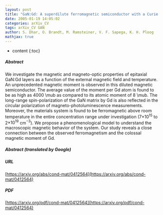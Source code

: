 ```yaml
---
layout: post
title: "GaN:Gd: A superdilute ferromagnetic semiconductor with a Curie temperature above 300 K"
date: 2005-01-19 14:05:02
categories: arXiv_CV
tags: arXiv_CV GAN
author: S. Dhar, O. Brandt, M. Ramsteiner, V. F. Sapega, K. H. Ploog
mathjax: true
---
```


* content
{:toc}

##### Abstract
We investigate the magnetic and magneto-optic properties of epitaxial GaN:Gd layers as a function of the external magnetic field and temperature. An unprecedented magnetic moment is observed in this diluted magnetic semiconductor. The average value of the moment per Gd atom is found to be as high as 4000 \mub as compared to its atomic moment of 8 \mub. The long-range spin-polarization of the GaN matrix by Gd is also reflected in the circular polarization of magneto-photoluminescence measurements. Moreover, the materials system is found to be ferromagnetic above room temperature in the entire concentration range under investigation (7$\times10^{15}$ to 2$\times10^{19}$ cm$^{-3}$). We propose a phenomenological model to understand the macroscopic magnetic behavior of the system. Our study reveals a close connection between the observed ferromagnetism and the colossal magnetic moment of Gd.

##### Abstract (translated by Google)


##### URL
[https://arxiv.org/abs/cond-mat/0412564](https://arxiv.org/abs/cond-mat/0412564)

##### PDF
[https://arxiv.org/pdf/cond-mat/0412564](https://arxiv.org/pdf/cond-mat/0412564)

